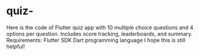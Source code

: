 # quiz-
Here is the code of Flutter quiz app with 10 multiple choice questions and 4 options per question. Includes score tracking, leaderboards, and summary.  Requirements:  Flutter SDK Dart programming language I hope this is still helpful!

